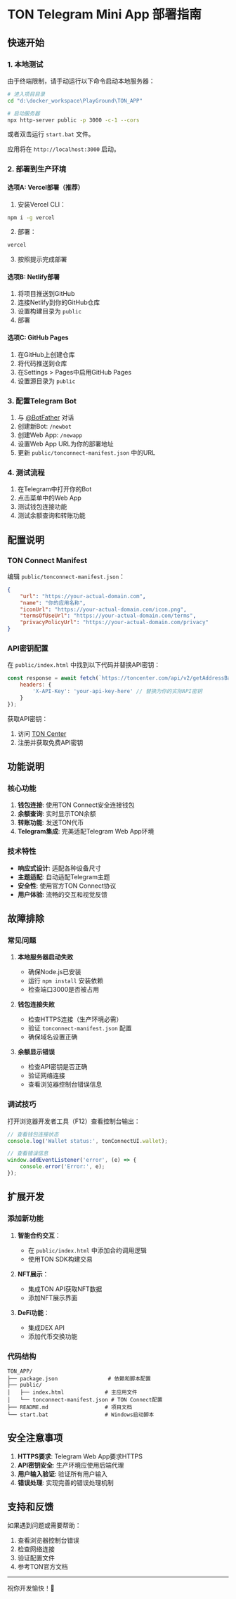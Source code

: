 # TON Telegram Mini App 部署指南

## 快速开始

### 1. 本地测试

由于终端限制，请手动运行以下命令启动本地服务器：

```bash
# 进入项目目录
cd "d:\docker_workspace\PlayGround\TON_APP"

# 启动服务器
npx http-server public -p 3000 -c-1 --cors
```

或者双击运行 `start.bat` 文件。

应用将在 `http://localhost:3000` 启动。

### 2. 部署到生产环境

#### 选项A: Vercel部署（推荐）

1. 安装Vercel CLI：
```bash
npm i -g vercel
```

2. 部署：
```bash
vercel
```

3. 按照提示完成部署

#### 选项B: Netlify部署

1. 将项目推送到GitHub
2. 连接Netlify到你的GitHub仓库
3. 设置构建目录为 `public`
4. 部署

#### 选项C: GitHub Pages

1. 在GitHub上创建仓库
2. 将代码推送到仓库
3. 在Settings > Pages中启用GitHub Pages
4. 设置源目录为 `public`

### 3. 配置Telegram Bot

1. 与 [@BotFather](https://t.me/botfather) 对话
2. 创建新Bot: `/newbot`
3. 创建Web App: `/newapp`
4. 设置Web App URL为你的部署地址
5. 更新 `public/tonconnect-manifest.json` 中的URL

### 4. 测试流程

1. 在Telegram中打开你的Bot
2. 点击菜单中的Web App
3. 测试钱包连接功能
4. 测试余额查询和转账功能

## 配置说明

### TON Connect Manifest

编辑 `public/tonconnect-manifest.json`：

```json
{
    "url": "https://your-actual-domain.com",
    "name": "你的应用名称",
    "iconUrl": "https://your-actual-domain.com/icon.png",
    "termsOfUseUrl": "https://your-actual-domain.com/terms",
    "privacyPolicyUrl": "https://your-actual-domain.com/privacy"
}
```

### API密钥配置

在 `public/index.html` 中找到以下代码并替换API密钥：

```javascript
const response = await fetch(`https://toncenter.com/api/v2/getAddressBalance?address=${currentWallet.account.address}`, {
    headers: {
        'X-API-Key': 'your-api-key-here' // 替换为你的实际API密钥
    }
});
```

获取API密钥：
1. 访问 [TON Center](https://toncenter.com/)
2. 注册并获取免费API密钥

## 功能说明

### 核心功能

1. **钱包连接**: 使用TON Connect安全连接钱包
2. **余额查询**: 实时显示TON余额
3. **转账功能**: 发送TON代币
4. **Telegram集成**: 完美适配Telegram Web App环境

### 技术特性

- **响应式设计**: 适配各种设备尺寸
- **主题适配**: 自动适配Telegram主题
- **安全性**: 使用官方TON Connect协议
- **用户体验**: 流畅的交互和视觉反馈

## 故障排除

### 常见问题

1. **本地服务器启动失败**
   - 确保Node.js已安装
   - 运行 `npm install` 安装依赖
   - 检查端口3000是否被占用

2. **钱包连接失败**
   - 检查HTTPS连接（生产环境必需）
   - 验证 `tonconnect-manifest.json` 配置
   - 确保域名设置正确

3. **余额显示错误**
   - 检查API密钥是否正确
   - 验证网络连接
   - 查看浏览器控制台错误信息

### 调试技巧

打开浏览器开发者工具（F12）查看控制台输出：

```javascript
// 查看钱包连接状态
console.log('Wallet status:', tonConnectUI.wallet);

// 查看错误信息
window.addEventListener('error', (e) => {
    console.error('Error:', e);
});
```

## 扩展开发

### 添加新功能

1. **智能合约交互**：
   - 在 `public/index.html` 中添加合约调用逻辑
   - 使用TON SDK构建交易

2. **NFT展示**：
   - 集成TON API获取NFT数据
   - 添加NFT展示界面

3. **DeFi功能**：
   - 集成DEX API
   - 添加代币交换功能

### 代码结构

```
TON_APP/
├── package.json                # 依赖和脚本配置
├── public/
│   ├── index.html             # 主应用文件
│   └── tonconnect-manifest.json # TON Connect配置
├── README.md                  # 项目文档
└── start.bat                  # Windows启动脚本
```

## 安全注意事项

1. **HTTPS要求**: Telegram Web App要求HTTPS
2. **API密钥安全**: 生产环境应使用后端代理
3. **用户输入验证**: 验证所有用户输入
4. **错误处理**: 实现完善的错误处理机制

## 支持和反馈

如果遇到问题或需要帮助：

1. 查看浏览器控制台错误
2. 检查网络连接
3. 验证配置文件
4. 参考TON官方文档

---

祝你开发愉快！🚀
